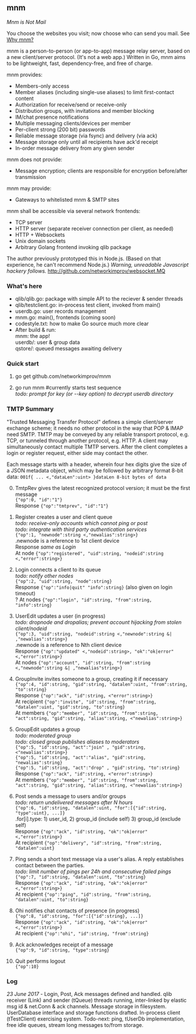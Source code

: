 ## mnm

_Mnm is Not Mail_

You choose the websites you visit; now choose who can send you mail. 
See [Why mnm?](Rationale.md)

mnm is a person-to-person (or app-to-app) message relay server, based on a new client/server protocol. 
(It's not a web app.) 
Written in Go, mnm aims to be lightweight, fast, dependency-free, and free of charge.

mnm provides:
- Members-only access
- Member aliases (including single-use aliases) to limit first-contact content
- Authorization for receive/send or receive-only
- Distribution groups, with invitations and member blocking
- IM/chat presence notifications
- Multiple messaging clients/devices per member
- Per-client strong (200 bit) passwords
- Reliable message storage (via fsync) and delivery (via ack)
- Message storage only until all recipients have ack'd receipt
- In-order message delivery from any given sender

mnm does not provide:
- Message encryption; clients are responsible for encryption before/after transmission

mnm may provide:
- Gateways to whitelisted mnm & SMTP sites

mnm shall be accessible via several network frontends:
- TCP server
- HTTP server (separate receiver connection per client, as needed)
- HTTP + Websockets
- Unix domain sockets
- Arbitrary Golang frontend invoking qlib package

The author previously prototyped this in Node.js.
(Based on that experience, he can't recommend Node.js.)
_Warning, unreadable Javascript hackery follows._
http://github.com/networkimprov/websocket.MQ

### What's here

- qlib/qlib.go: package with simple API to the reciever & sender threads
- qlib/testclient.go: in-process test client, invoked from main()
- userdb.go: user records management
- mnm.go: main(), frontends (coming soon)
- codestyle.txt: how to make Go source much more clear
- After build & run:  
mnm: the app!  
userdb/: user & group data  
qstore/: queued messages awaiting delivery

### Quick start

1. go get github.com/networkimprov/mnm

2. go run mnm #currently starts test sequence  
_todo: prompt for key (or --key option) to decrypt userdb directory_

### TMTP Summary

"Trusted Messaging Transfer Protocol" defines a simple client/server exchange scheme; 
it needs no other protocol in the way that POP & IMAP need SMTP. 
TMTP may be conveyed by any reliable transport protocol, e.g. TCP, 
or tunneled through another protocol, e.g. HTTP. 
A client may simultaneously contact multiple TMTP servers. 
After the client completes a login or register request, either side may contact the other.

Each message starts with a header, wherein four hex digits give the size of a JSON metadata object, 
which may be followed by arbitrary format 8-bit data: 
`001f{ ... <,"dataLen":uint> }dataLen 8-bit bytes of data`

0. TmtpRev gives the latest recognized protocol version; it must be the first message  
`{"op":0, "id":"1"}`  
Response `{"op":"tmtprev", "id":"1"}`

1. Register creates a user and client queue  
_todo: receive-only accounts which cannot ping or post_  
_todo: integrate with third party authentication services_  
`{"op":1, "newnode":string <,"newalias":string>}`  
.newnode is a reference to 1st client device  
Response _same as Login_  
At node `{"op":"registered", "uid":string, "nodeid":string <,"error":string>}`

2. Login connects a client to its queue  
_todo: notify other nodes_  
`{"op":2, "uid":string, "node":string}`  
Response `{"op":"info|quit" "info":string}` (also given on login timeout)  
? At nodes `{"op":"login", "id":string, "from":string, "info":string}`

3. UserEdit updates a user (in progress)  
_todo: dropnode and dropalias; prevent account hijacking from stolen client/nodeid_  
`{"op":3, "uid":string, "nodeid":string <,"newnode":string &| ,"newalias":string>}`  
.newnode is a reference to Nth client device  
Response `{"op":"updated" <,"nodeid":string>, "ok":"ok|error" <,"error":string>}`  
At nodes `{"op":"account", "id":string, "from":string <,"newnode":string &| ,"newalias"string>}`

4. GroupInvite invites someone to a group, creating it if necessary  
`{"op":4, "id":string, "gid":string, "datalen":uint, "from":string, "to":string}`  
Response `{"op":"ack", "id":string, <"error":string>}`  
At recipient `{"op":"invite", "id":string, "from":string, "datalen":uint, "gid":string, "to":string}`  
At members `{"op":"member", "id":string, "from":string, "act":string, "gid":string, "alias":string, <"newalias":string>}`

5. GroupEdit updates a group  
_todo: moderated group_  
_todo: closed group publishes aliases to moderators_  
`{"op":5, "id":string, "act":"join" , "gid":string, <"newalias":string>}`  
`{"op":5, "id":string, "act":"alias", "gid":string, "newalias":string}`  
`{"op":5, "id":string, "act":"drop" , "gid":string, "to":string}`  
Response `{"op":"ack", "id":string, <"error":string>}`  
At members `{"op":"member", "id":string, "from":string, "act":string, "gid":string, "alias":string, <"newalias":string>}`

6. Post sends a message to users and/or groups  
_todo: return undelivered messages after N hours_  
`{"op":6, "id":string, "datalen":uint, "for":[{"id":string, "type":uint}, ...]}`  
.for[i].type: 1) user_id, 2) group_id (include self) 3) group_id (exclude self)  
Response `{"op":"ack", "id":string, "ok":"ok|error" <,"error":string>}`  
At recipient `{"op":"delivery", "id":string, "from":string, "datalen":uint}`

7. Ping sends a short text message via a user's alias.
A reply establishes contact between the parties.  
_todo: limit number of pings per 24h and consecutive failed pings_  
`{"op":7, "id":string, "datalen":uint, "to":string}`  
Response `{"op":"ack", "id":string, "ok":"ok|error" <,"error":string>}`  
At recipient `{"op":"ping", "id":string, "from":string, "datalen":uint, "to":string}`

8. Ohi notifies chat contacts of presence (in progress)  
`{"op":8, "id":string, "for":[{"id":string}, ...]}`  
Response `{"op":"ack", "id":string, "ok":"ok|error" <,"error":string>}`  
At recipient `{"op":"ohi", "id":string, "from":string}`

9. Ack acknowledges receipt of a message  
`{"op":9, "id":string, "type":string}`

10. Quit performs logout  
`{"op":10}`

### Log

_23 June 2017_ -
Login, Post, Ack messages defined and handled.
qlib receiver (Link) and sender (tQueue) threads running,
 inter-linked by elastic msg id & net.Conn & ack channels.
Message storage in filesystem.
UserDatabase interface and storage functions drafted.
In-process client (tTestClient) exercising system.
Todo-next: ping, tUserDb implementation, free idle queues, stream long messages to/from storage.
